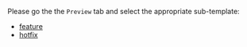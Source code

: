 Please go the the `Preview` tab and select the appropriate sub-template:

* [feature](?expand=1&template=pull_request_template_feature.md)
* [hotfix](?expand=1&template=pull_request_template_hotfix.md)
